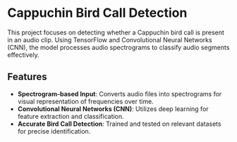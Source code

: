# Cappuchin Bird Call Detection
This project focuses on detecting whether a Cappuchin bird call is present in an audio clip. Using TensorFlow and Convolutional Neural Networks (CNN), the model processes audio spectrograms to classify audio segments effectively.

## Features

- **Spectrogram-based Input**: Converts audio files into spectrograms for visual representation of frequencies over time.
- **Convolutional Neural Networks (CNN)**: Utilizes deep learning for feature extraction and classification.
- **Accurate Bird Call Detection**: Trained and tested on relevant datasets for precise identification.